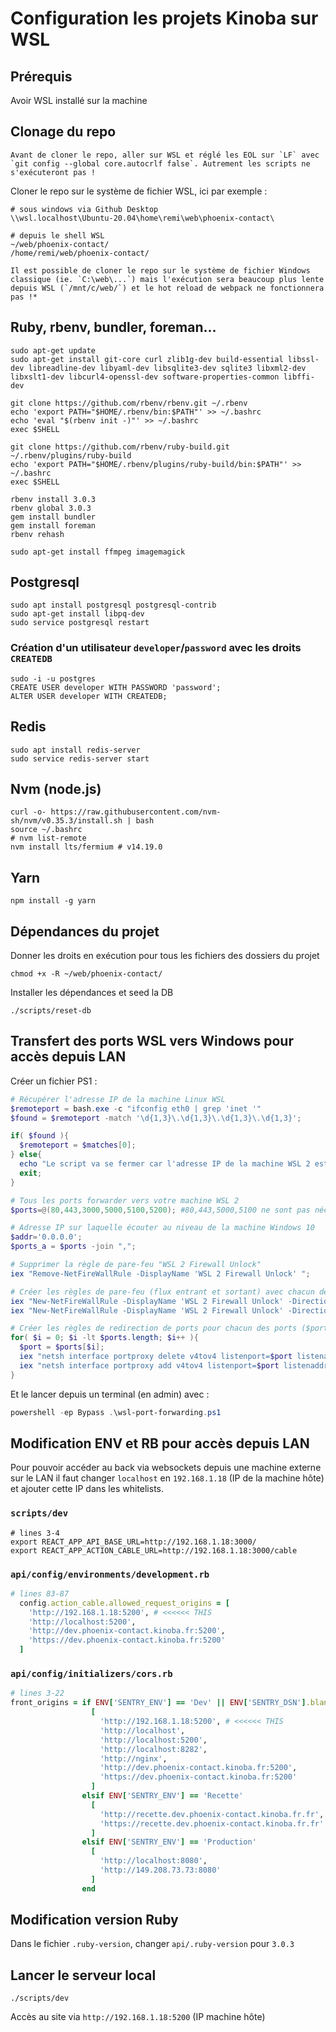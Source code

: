 # Configuration les projets Kinoba sur WSL

## Prérequis
Avoir WSL installé sur la machine

## Clonage du repo
```warning
Avant de cloner le repo, aller sur WSL et réglé les EOL sur `LF` avec `git config --global core.autocrlf false`. Autrement les scripts ne s'exécuteront pas !
```

Cloner le repo sur le système de fichier WSL, ici par exemple :
```shell
# sous windows via Github Desktop
\\wsl.localhost\Ubuntu-20.04\home\remi\web\phoenix-contact\

# depuis le shell WSL
~/web/phoenix-contact/
/home/remi/web/phoenix-contact/
```

```note
Il est possible de cloner le repo sur le système de fichier Windows classique (ie. `C:\web\...`) mais l'exécution sera beaucoup plus lente depuis WSL (`/mnt/c/web/`) et le hot reload de webpack ne fonctionnera pas !*
```

## Ruby, rbenv, bundler, foreman...
```shell
sudo apt-get update
sudo apt-get install git-core curl zlib1g-dev build-essential libssl-dev libreadline-dev libyaml-dev libsqlite3-dev sqlite3 libxml2-dev libxslt1-dev libcurl4-openssl-dev software-properties-common libffi-dev
```

```shell
git clone https://github.com/rbenv/rbenv.git ~/.rbenv
echo 'export PATH="$HOME/.rbenv/bin:$PATH"' >> ~/.bashrc
echo 'eval "$(rbenv init -)"' >> ~/.bashrc
exec $SHELL
```

```shell
git clone https://github.com/rbenv/ruby-build.git ~/.rbenv/plugins/ruby-build
echo 'export PATH="$HOME/.rbenv/plugins/ruby-build/bin:$PATH"' >> ~/.bashrc
exec $SHELL
```

```shell
rbenv install 3.0.3
rbenv global 3.0.3
gem install bundler
gem install foreman
rbenv rehash
```

```shell
sudo apt-get install ffmpeg imagemagick
```

## Postgresql
```shell
sudo apt install postgresql postgresql-contrib
sudo apt-get install libpq-dev
sudo service postgresql restart
```

### Création d'un utilisateur `developer`/`password` avec les droits `CREATEDB`
```shell
sudo -i -u postgres
CREATE USER developer WITH PASSWORD 'password';
ALTER USER developer WITH CREATEDB;
```

## Redis
```shell
sudo apt install redis-server
sudo service redis-server start
```

## Nvm (node.js)
```shell
curl -o- https://raw.githubusercontent.com/nvm-sh/nvm/v0.35.3/install.sh | bash
source ~/.bashrc
# nvm list-remote
nvm install lts/fermium # v14.19.0
```

## Yarn
```shell
npm install -g yarn
```

## Dépendances du projet

Donner les droits en exécution pour tous les fichiers des dossiers du projet
```shell
chmod +x -R ~/web/phoenix-contact/
```

Installer les dépendances et seed la DB
```shell
./scripts/reset-db
```

## Transfert des ports WSL vers Windows pour accès depuis LAN
Créer un fichier PS1 :
```powershell
# Récupérer l'adresse IP de la machine Linux WSL
$remoteport = bash.exe -c "ifconfig eth0 | grep 'inet '"
$found = $remoteport -match '\d{1,3}\.\d{1,3}\.\d{1,3}\.\d{1,3}';

if( $found ){
  $remoteport = $matches[0];
} else{
  echo "Le script va se fermer car l'adresse IP de la machine WSL 2 est introuvable.";
  exit;
}

# Tous les ports forwarder vers votre machine WSL 2
$ports=@(80,443,3000,5000,5100,5200); #80,443,5000,5100 ne sont pas nécessaires dans le cas de pxf

# Adresse IP sur laquelle écouter au niveau de la machine Windows 10
$addr='0.0.0.0';
$ports_a = $ports -join ",";

# Supprimer la règle de pare-feu "WSL 2 Firewall Unlock"
iex "Remove-NetFireWallRule -DisplayName 'WSL 2 Firewall Unlock' ";

# Créer les règles de pare-feu (flux entrant et sortant) avec chacun des ports de $ports
iex "New-NetFireWallRule -DisplayName 'WSL 2 Firewall Unlock' -Direction Outbound -LocalPort $ports_a -Action Allow -Protocol TCP";
iex "New-NetFireWallRule -DisplayName 'WSL 2 Firewall Unlock' -Direction Inbound -LocalPort $ports_a -Action Allow -Protocol TCP";

# Créer les règles de redirection de ports pour chacun des ports ($ports)
for( $i = 0; $i -lt $ports.length; $i++ ){
  $port = $ports[$i];
  iex "netsh interface portproxy delete v4tov4 listenport=$port listenaddress=$addr";
  iex "netsh interface portproxy add v4tov4 listenport=$port listenaddress=$addr connectport=$port connectaddress=$remoteport";
}
```
Et le lancer depuis un terminal (en admin) avec :
```powershell
powershell -ep Bypass .\wsl-port-forwarding.ps1
```

## Modification ENV et RB pour accès depuis LAN
Pour pouvoir accéder au back via websockets depuis une machine externe sur le LAN il faut changer `localhost` en `192.168.1.18` (IP de la machine hôte) et ajouter cette IP dans les whitelists.

### `scripts/dev`
```shell
# lines 3-4
export REACT_APP_API_BASE_URL=http://192.168.1.18:3000/
export REACT_APP_ACTION_CABLE_URL=http://192.168.1.18:3000/cable
```

### `api/config/environments/development.rb`
```rb
# lines 83-87
  config.action_cable.allowed_request_origins = [
    'http://192.168.1.18:5200', # <<<<<< THIS
    'http://localhost:5200',
    'http://dev.phoenix-contact.kinoba.fr:5200',
    'https://dev.phoenix-contact.kinoba.fr:5200'
  ]
```

### `api/config/initializers/cors.rb`
```rb
# lines 3-22
front_origins = if ENV['SENTRY_ENV'] == 'Dev' || ENV['SENTRY_DSN'].blank?
                  [
                    'http://192.168.1.18:5200', # <<<<<< THIS
                    'http://localhost',
                    'http://localhost:5200',
                    'http://localhost:8282',
                    'http://nginx',
                    'http://dev.phoenix-contact.kinoba.fr:5200',
                    'https://dev.phoenix-contact.kinoba.fr:5200'
                  ]
                elsif ENV['SENTRY_ENV'] == 'Recette'
                  [
                    'http://recette.dev.phoenix-contact.kinoba.fr.fr',
                    'https://recette.dev.phoenix-contact.kinoba.fr.fr'
                  ]
                elsif ENV['SENTRY_ENV'] == 'Production'
                  [
                    'http://localhost:8080',
                    'http://149.208.73.73:8080'
                  ]
                end

```

## Modification version Ruby
Dans le fichier `.ruby-version`, changer `api/.ruby-version` pour `3.0.3`

## Lancer le serveur local
```shell
./scripts/dev
```
Accès au site via `http://192.168.1.18:5200` (IP machine hôte)